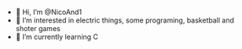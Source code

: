 - 👋 Hi, I’m @NicoAnd1
- 👀 I’m interested in electric things, some programing, basketball and shoter games
- 🌱 I’m currently learning C
<!---
- 💞️ I’m looking to collaborate on ...
- 📫 How to reach me ...

<!---
NicoAnd1/NicoAnd1 is a ✨ special ✨ repository because its `README.md` (this file) appears on your GitHub profile.
You can click the Preview link to take a look at your changes.
--->
